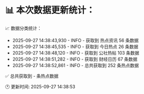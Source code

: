 📊 本次数据更新统计：
==========================

📈 数据分类统计：
- 2025-09-27 14:38:43,930 - INFO - 获取到 热点资讯 56 条数据
- 2025-09-27 14:38:45,535 - INFO - 获取到 今日热点 26 条数据
- 2025-09-27 14:38:48,120 - INFO - 获取到 公社热帖 103 条数据
- 2025-09-27 14:38:51,282 - INFO - 获取到 财经日历 67 条数据
- 2025-09-27 14:38:52,861 - INFO - 总共获取到 252 条热点数据

✅ 总共获取到 - 条热点数据

🕐 更新时间: 2025-09-27 14:38:53
